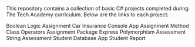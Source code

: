 This repository contains a collection of basic C# projects completed during The Tech Academy curriculum. Below are the links to each project:

Boolean Logic Assignment
Car Insurance
Console App Assignment
Method Class
Operators Assignment
Package Express
Polymorphism Assessment
String Assessment
Student Database App
Student Report
